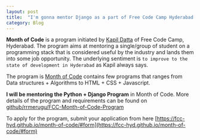 ```yaml
---
layout: post
title:  "I'm gonna mentor Django as a part of Free Code Camp Hyderabad Month of Code Program  "
category: Blog
---
```



**Month of Code** is a program initiated by [Kapil Datta](https://github.com/duttakapil) of
 Free Code Camp, Hyderabad. The program aims at mentoring a single/group of student on a
 programming stack that is considered useful by the industry and lands them into
 some job opportunity. The underlying sentiment is `to improve to the state of development
 in Hyderabad` as Kapil always says.

The program is [Month of Code](https://fcc-hyd.github.io/month-of-code/) contains few programs
that ranges from Data structures + Algorithms to HTML + CSS + Javascript.

 **I will be mentoring the Python + Django Program** in Month of Code. More details of the program and
 requirements can be found on [github/rrmerugu/FCC-Month-of-Code-Program](https://github.com/rrmerugu/FCC-Month-of-Code-Program)

To apply for the program, submit your application from here [https://fcc-hyd.github.io/month-of-code/#form](https://fcc-hyd.github.io/month-of-code/#form)

<!--/excerpt-->
